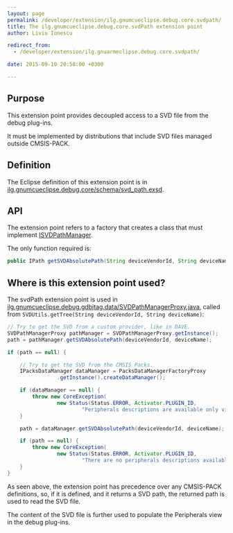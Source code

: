 ```yaml
---
layout: page
permalink: /developer/extension/ilg.gnumcueclipse.debug.core.svdpath/
title: The ilg.gnumcueclipse.debug.core.svdPath extension point
author: Liviu Ionescu

redirect_from:
  - /developer/extension/ilg.gnuarmeclipse.debug.core.svdpath/

date: 2015-09-10 20:58:00 +0300

---
```


## Purpose

This extension point provides decoupled access to a SVD file from the debug plug-ins.

It must be implemented by distributions that include SVD files managed outside CMSIS-PACK.

## Definition

The Eclipse definition of this extension point is in [ilg.gnumcueclipse.debug.core/schema/svd_path.exsd](https://github.com/gnuarmeclipse/plug-ins/blob/develop/ilg.gnumcueclipse.debug.core/schema/svd_path.exsd).

## API

The extension point refers to a factory that creates a class that must implement [ISVDPathManager](https://github.com/gnuarmeclipse/plug-ins/blob/develop/ilg.gnumcueclipse.debug.core/src/ilg/gnumcueclipse/debug/core/data/ISVDPathManager.java).

The only function required is:

```java
public IPath getSVDAbsolutePath(String deviceVendorId, String deviceName);
```

## Where is this extension point used?

The svdPath extension point is used in [ilg.gnumcueclipse.debug.gdbjtag.data/SVDPathManagerProxy.java](https://github.com/gnuarmeclipse/plug-ins/blob/develop/ilg.gnumcueclipse.debug.gdbjtag/src/ilg/gnumcueclipse/debug/gdbjtag/data/SVDPathManagerProxy.java), called from `SVDUtils.getTree(String deviceVendorId, String deviceName)`:

```java
// Try to get the SVD from a custom provider, like in DAVE.
SVDPathManagerProxy pathManager = SVDPathManagerProxy.getInstance();
path = pathManager.getSVDAbsolutePath(deviceVendorId, deviceName);

if (path == null) {

    // Try to get the SVD from the CMSIS Packs.
    IPacksDataManager dataManager = PacksDataManagerFactoryProxy
                .getInstance().createDataManager();

    if (dataManager == null) {
        throw new CoreException(
                new Status(Status.ERROR, Activator.PLUGIN_ID,
                        "Peripherals descriptions are available only via the Packs plug-in."));
    }

    path = dataManager.getSVDAbsolutePath(deviceVendorId, deviceName);

    if (path == null) {
        throw new CoreException(
                new Status(Status.ERROR, Activator.PLUGIN_ID,
                        "There are no peripherals descriptions available, install the required packs."));
    }
}
```

As seen above, the extension point has precedence over any CMSIS-PACK definitions, so, if it is defined, and it returns a SVD path, the returned path is used to read the SVD file.

The content of the SVD file is further used to populate the Peripherals view in the debug plug-ins.
